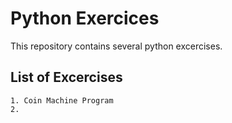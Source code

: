 # Python Exercices
This repository contains several python excercises.

## List of Excercises

```
1. Coin Machine Program
2. 
```